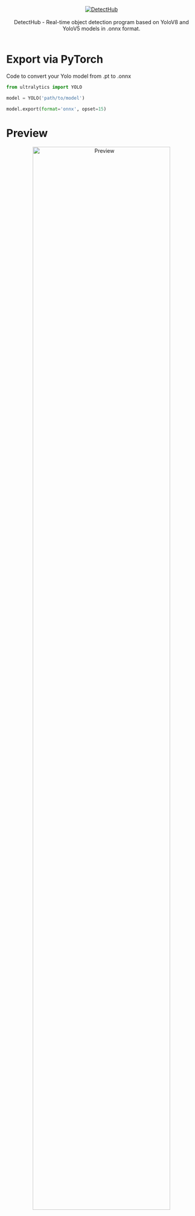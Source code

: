 <p align="center">
  <a href='https://github.com/EkelviNistars/DetectHub/releases'>
  <img src="https://i.imgur.com/8DvMAK4.png" alt="DetectHub"/>
  </a>
  <br>
  <br>
  DetectHub - Real-time object detection program based on YoloV8 and YoloV5 models in .onnx format.
<br>
<br>
</p>

# Export via PyTorch
Code to convert your Yolo model from .pt to .onnx

```python
from ultralytics import YOLO

model = YOLO('path/to/model')

model.export(format='onnx', opset=15)
```

# Preview
<p align="center"><a href='https://github.com/EkelviNistars/DetectHub/releases'>
  <img src="https://i.imgur.com/8lIN5YY.png" alt="Preview" width="85%"/></a>
</p>
